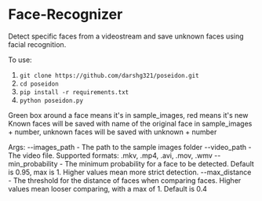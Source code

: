 # Face-Recognizer

Detect specific faces from a videostream and save unknown faces using facial recognition.

To use:

1. `git clone https://github.com/darshg321/poseidon.git`
2. `cd poseidon`
3. `pip install -r requirements.txt`
4. `python poseidon.py`

Green box around a face means it's in sample_images, red means it's new
Known faces will be saved with name of the original face in sample_images + number, unknown faces will be saved with unknown + number

Args:
--images_path - The path to the sample images folder
--video_path - The video file. Supported formats: .mkv, .mp4, .avi, .mov, .wmv
--min_probability - The minimum probability for a face to be detected. Default is 0.95, max is 1. Higher values mean more strict detection.
--max_distance - The threshold for the distance of faces when comparing faces. Higher values mean looser comparing, with a max of 1. Default is 0.4
